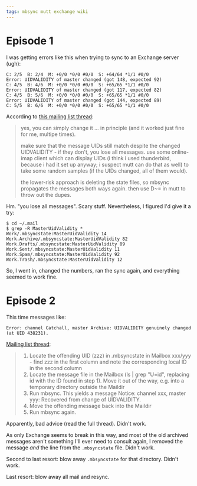 ```yaml
---
tags: mbsync mutt exchange wiki
---
```


# Episode 1

I was getting errors like this when trying to sync to an Exchange server (ugh):

```
C: 2/5  B: 2/4  M: +0/0 *0/0 #0/0  S: +64/64 *1/1 #0/0
Error: UIDVALIDITY of master changed (got 148, expected 92)
C: 4/5  B: 4/6  M: +0/0 *0/0 #0/0  S: +65/65 *1/1 #0/0
Error: UIDVALIDITY of master changed (got 117, expected 82)
C: 4/5  B: 5/6  M: +0/0 *0/0 #0/0  S: +65/65 *1/1 #0/0
Error: UIDVALIDITY of master changed (got 144, expected 89)
C: 5/5  B: 6/6  M: +0/0 *0/0 #0/0  S: +65/65 *1/1 #0/0
```

According to [this mailing list thread](https://www.mail-archive.com/isync-devel@lists.sourceforge.net/msg00783.html):

> yes, you can simply change it ... in principle (and it worked just fine for me, multipe times).
>
> make sure that the message UIDs still match despite the changed UIDVALIDITY - if they don't, you lose all messages. use some online-imap client which can display UIDs (i think i used thunderbird, because i had it set up anyway; i suspect mutt can do that as well) to take some random samples (if the UIDs changed, all of them would).
>
> the lower-risk approach is deleting the state files, so mbsync propagates the messages both ways again. then use D~= in mutt to throw out the dupes.

Hm. "you lose all messages". Scary stuff. Nevertheless, I figured I'd give it a try:

```
$ cd ~/.mail
$ grep -R MasterUidValidity *
Work/.mbsyncstate:MasterUidValidity 14
Work.Archive/.mbsyncstate:MasterUidValidity 82
Work.Drafts/.mbsyncstate:MasterUidValidity 89
Work.Sent/.mbsyncstate:MasterUidValidity 11
Work.Spam/.mbsyncstate:MasterUidValidity 92
Work.Trash/.mbsyncstate:MasterUidValidity 12
```

So, I went in, changed the numbers, ran the sync again, and everything seemed to work fine.

# Episode 2

This time messages like:

```
Error: channel Catchall, master Archive: UIDVALIDITY genuinely changed (at UID 438231).
```

[Mailing list thread](https://sourceforge.net/p/isync/mailman/message/36070604/):

> 1. Locate the offending UID (zzz) in .mbsyncstate in Mailbox xxx/yyy - find zzz in the first column and note the corresponding local ID in the second column
> 2. Locate the message file in the Mailbox (ls | grep "U=id", replacing id with the ID found in step 1). Move it out of the way, e.g. into a temporary directory outside the Maildir
> 3. Run mbsync. This yields a message Notice: channel xxx, master yyy: Recovered from change of UIDVALIDITY.
> 4. Move the offending message back into the Maildir
> 5. Run mbsync again.

Apparently, bad advice (read the full thread). Didn't work.

As only Exchange seems to break in this way, and most of the old archived messages aren't something I'll ever need to consult again, I removed the message _and_ the line from the `.mbsyncstate` file. Didn't work.

Second to last resort: blow away `.mbsyncstate` for that directory. Didn't work.

Last resort: blow away all mail and resync.
